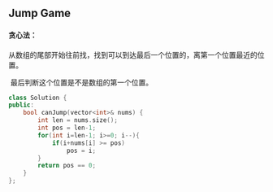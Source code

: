 ## Jump Game

#### 贪心法：

​				从数组的尾部开始往前找，找到可以到达最后一个位置的，离第一个位置最近的位置。

​				最后判断这个位置是不是数组的第一个位置。

```c++
class Solution {
public:
    bool canJump(vector<int>& nums) {
        int len = nums.size();
        int pos = len-1;
        for(int i=len-1; i>=0; i--){
            if(i+nums[i] >= pos)
                pos = i;
        }
        return pos == 0;
    }
};
```

